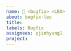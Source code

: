 ```yaml
---
name: 🔴 <bugfix> <LEO> 
about: bugfix-leo
title: 
labels: Bugfix
assignees: pjinhyung1
project: 
---
```

